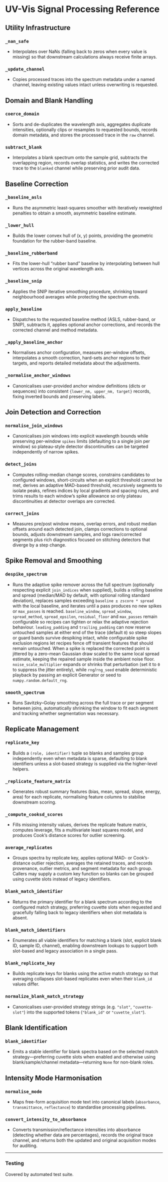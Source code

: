 # UV-Vis Signal Processing Reference

## Utility Infrastructure

### `_nan_safe`
- Interpolates over NaNs (falling back to zeros when every value is missing) so that downstream calculations always receive finite arrays.

### `_update_channel`
- Copies processed traces into the spectrum metadata under a named channel, leaving existing values intact unless overwriting is requested.

## Domain and Blank Handling

### `coerce_domain`
- Sorts and de-duplicates the wavelength axis, aggregates duplicate intensities, optionally clips or resamples to requested bounds, records domain metadata, and stores the processed trace in the `raw` channel.

### `subtract_blank`
- Interpolates a blank spectrum onto the sample grid, subtracts the overlapping region, records overlap statistics, and writes the corrected trace to the `blanked` channel while preserving prior audit data.

## Baseline Correction

### `_baseline_asls`
- Runs the asymmetric least-squares smoother with iteratively reweighted penalties to obtain a smooth, asymmetric baseline estimate.

### `_lower_hull`
- Builds the lower convex hull of (x, y) points, providing the geometric foundation for the rubber-band baseline.

### `_baseline_rubberband`
- Fits the lower-hull “rubber band” baseline by interpolating between hull vertices across the original wavelength axis.

### `_baseline_snip`
- Applies the SNIP iterative smoothing procedure, shrinking toward neighbourhood averages while protecting the spectrum ends.

### `apply_baseline`
- Dispatches to the requested baseline method (ASLS, rubber-band, or SNIP), subtracts it, applies optional anchor corrections, and records the corrected channel and method metadata.

### `_apply_baseline_anchor`
- Normalises anchor configuration, measures per-window offsets, interpolates a smooth correction, hard-sets anchor regions to their targets, and reports detailed metadata about the adjustments.

### `_normalise_anchor_windows`
- Canonicalises user-provided anchor window definitions (dicts or sequences) into consistent `{lower_nm, upper_nm, target}` records, fixing inverted bounds and preserving labels.

## Join Detection and Correction

### `normalise_join_windows`
- Canonicalises join windows into explicit wavelength bounds while preserving per-window `spikes` limits (defaulting to a single join per window) so plateau-style detector discontinuities can be targeted independently of narrow spikes.

### `detect_joins`
- Computes rolling-median change scores, constrains candidates to configured windows, short-circuits when an explicit threshold cannot be met, derives an adaptive MAD-based threshold, recursively segments to isolate peaks, refines indices by local gradients and spacing rules, and trims results to each window’s spike allowance so only plateau discontinuities at detector overlaps are corrected.

### `correct_joins`
- Measures pre/post window means, overlap errors, and robust median offsets around each detected join, clamps corrections to optional bounds, adjusts downstream samples, and logs raw/corrected segments plus rich diagnostics focused on stitching detectors that diverge by a step change.

## Spike Removal and Smoothing

### `despike_spectrum`
- Runs the adaptive spike remover across the full spectrum (optionally respecting explicit `join_indices` when supplied), builds a rolling baseline and spread (median/MAD by default, with optional rolling standard deviation), replaces samples exceeding ``baseline ± zscore * spread`` with the local baseline, and iterates until a pass produces no new spikes or ``max_passes`` is reached. ``baseline_window``, ``spread_window``, ``spread_method``, ``spread_epsilon``, ``residual_floor`` and ``max_passes`` remain configurable so recipes can tighten or relax the adaptive rejection behaviour. ``leading_padding`` and ``trailing_padding`` can now reserve untouched samples at either end of the trace (default ``0``) so steep slopes or guard bands survive despiking intact, while configurable spike exclusion regions let recipes fence off transient features that should remain untouched. When a spike is replaced the corrected point is jittered by a zero-mean Gaussian draw scaled to the same local spread estimate, keeping the repaired sample inside the ambient noise floor. ``noise_scale_multiplier`` expands or shrinks that perturbation (set it to ``0`` to suppress the jitter entirely), while ``rng``/``rng_seed`` enable deterministic playback by passing an explicit Generator or seed to ``numpy.random.default_rng``.

### `smooth_spectrum`
- Runs Savitzky–Golay smoothing across the full trace or per segment between joins, automatically shrinking the window to fit each segment and tracking whether segmentation was necessary.

## Replicate Management

### `replicate_key`
- Builds a `(role, identifier)` tuple so blanks and samples group independently even when metadata is sparse, defaulting to blank identifiers unless a slot-based strategy is supplied via the higher-level helpers.

### `_replicate_feature_matrix`
- Generates robust summary features (bias, mean, spread, slope, energy, area) for each replicate, normalising feature columns to stabilise downstream scoring.

### `_compute_cooksd_scores`
- Fills missing intensity values, derives the replicate feature matrix, computes leverage, fits a multivariate least squares model, and produces Cook’s distance scores for outlier screening.

### `average_replicates`
- Groups spectra by replicate key, applies optional MAD- or Cook’s-distance outlier rejection, averages the retained traces, and records provenance, outlier metrics, and segment metadata for each group. Callers may supply a custom key function so blanks can be grouped using cuvette slots instead of legacy identifiers.

### `blank_match_identifier`
- Returns the primary identifier for a blank spectrum according to the configured match strategy, preferring cuvette slots when requested and gracefully falling back to legacy identifiers when slot metadata is absent.

### `blank_match_identifiers`
- Enumerates all viable identifiers for matching a blank (slot, explicit blank ID, sample ID, channel), enabling downstream lookups to support both slot-based and legacy association in a single pass.

### `blank_replicate_key`
- Builds replicate keys for blanks using the active match strategy so that averaging collapses slot-based replicates even when their `blank_id` values differ.

### `normalize_blank_match_strategy`
- Canonicalises user-provided strategy strings (e.g. `"slot"`, `"cuvette-slot"`) into the supported tokens (`"blank_id"` or `"cuvette_slot"`).

## Blank Identification

### `blank_identifier`
- Emits a stable identifier for blank spectra based on the selected match strategy—preferring cuvette slots when enabled and otherwise using blank/sample/channel metadata—returning `None` for non-blank roles.

## Intensity Mode Harmonisation

### `normalise_mode`
- Maps free-form acquisition mode text into canonical labels (`absorbance`, `transmittance`, `reflectance`) to standardise processing pipelines.

### `convert_intensity_to_absorbance`
- Converts transmission/reflectance intensities into absorbance (detecting whether data are percentages), records the original trace channel, and returns both the updated and original acquisition modes for auditing.

---

### Testing
Covered by automated test suite.
